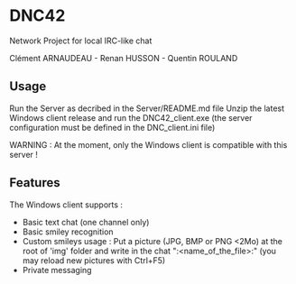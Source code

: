 # DNC42

Network Project for local IRC-like chat

Clément ARNAUDEAU - Renan HUSSON - Quentin ROULAND

## Usage

Run the Server as decribed in the Server/README.md file
Unzip the latest Windows client release and run the DNC42_client.exe (the server configuration must be defined in the DNC_client.ini file)

WARNING : At the moment, only the Windows client is compatible with this server !

## Features

The Windows client supports :
- Basic text chat (one channel only)
- Basic smiley recognition
- Custom smileys usage : Put a picture (JPG, BMP or PNG \<2Mo) at the root of 'img' folder and write in the chat ":\<name_of_the_file>:" (you may reload new pictures with Ctrl+F5)
- Private messaging
